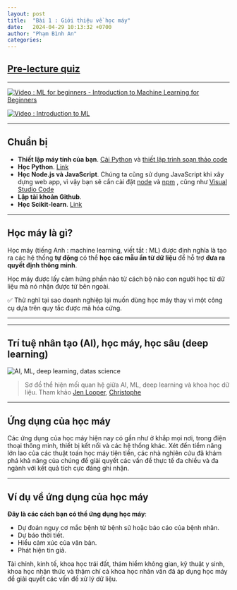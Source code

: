```yaml
---
layout: post
title:  "Bài 1 : Giới thiệu về học máy"
date:   2024-04-29 10:13:32 +0700
author: "Phạm Bình An"
categories: 
---
```


## [Pre-lecture quiz](https://gray-sand-07a10f403.1.azurestaticapps.net/quiz/1/)

---

[![Video : ML for beginners - Introduction to Machine Learning for Beginners](https://img.youtube.com/vi/6mSx_KJxcHI/0.jpg)](https://youtu.be/6mSx_KJxcHI "ML for beginners - Introduction to Machine Learning for Beginners")

[![Video : Introduction to ML](https://img.youtube.com/vi/h0e2HAPTGF4/0.jpg)](https://youtu.be/h0e2HAPTGF4 "Introduction to ML")

---
## Chuẩn bị

- **Thiết lập máy tính của bạn**. [Cài Python](https://youtu.be/CXZYvNRIAKM) và [thiết lập trình soạn thảo code](https://youtu.be/EU8eayHWoZg)
- **Học Python**. [Link](https://www.youtube.com/watch?v=jMowY8A0e0o&list=PLZPCoTKpEddAqfpzaduxaAo-7wqmSaYXY&pp=iAQB)
- **Học Node.js và JavaScript**. Chúng ta cũng sử dụng JavaScript khi xây dựng web app, vì vậy bạn sẽ cần cài đặt [node](https://nodejs.org) và [npm](https://www.npmjs.com/) , cũng như [Visual Studio Code](https://code.visualstudio.com/) 
- **Lập tài khoản Github**. 
- **Học Scikit-learn**. [Link](https://scikit-learn.org/stable/user_guide.html)

---
## Học máy là gì? 

Học máy (tiếng Anh : machine learning, viết tắt : ML) được định nghĩa là tạo ra các hệ thống **tự động** có thể **học các mẫu ẩn từ dữ liệu** để hỗ trợ **đưa ra quyết định thông minh**.

Học máy được lấy cảm hứng phần nào từ cách bộ não con người học từ dữ liệu mà nó nhận được từ bên ngoài.

✅ Thử nghĩ tại sao doanh nghiệp lại muốn dùng học máy thay vì một công cụ dựa trên quy tắc được mã hóa cứng.

---

---
## Trí tuệ nhân tạo (AI), học máy, học sâu (deep learning)

![AI, ML, deep learning, datas science]({{site.url}}/assets/images/ai-ml-ds.png)

> Sơ đồ thể hiện mối quan hệ giữa AI, ML, deep learning và khoa học dữ liệu. Tham khảo [Jen Looper](https://twitter.com/jenlooper), [Christophe](https://softwareengineering.stackexchange.com/questions/366996/distinction-between-ai-ml-neural-networks-deep-learning-and-data-mining)

---
## Ứng dụng của học máy

Các ứng dụng của học máy hiện nay có gần như ở khắp mọi nơi, trong điện thoại thông minh, thiết bị kết nối và các hệ thống khác. Xét đến tiềm năng lớn lao của các thuật toán học máy tiên tiến, các nhà nghiên cứu đã khám phá khả năng của chúng để giải quyết các vấn đề thực tế đa chiều và đa ngành với kết quả tích cực đáng ghi nhận.

---
## Ví dụ về ứng dụng của học máy

**Đây là các cách bạn có thể ứng dụng học máy**:

- Dự đoán nguy cơ mắc bệnh từ bệnh sử hoặc báo cáo của bệnh nhân.
- Dự báo thời tiết.
- Hiểu cảm xúc của văn bản.
- Phát hiện tin giả.

Tài chính, kinh tế, khoa học trái đất, thám hiểm không gian, kỹ thuật y sinh, khoa học nhận thức và thậm chí cả khoa học nhân văn đã áp dụng học máy để giải quyết các vấn đề xử lý dữ liệu.
